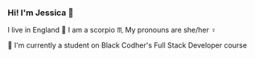 ### Hi! I'm Jessica 👋

I live in England 🏴󠁧󠁢󠁥󠁮󠁧󠁿
I am a scorpio ♏
My pronouns are she/her ♀️

🔭 I'm currently a student on Black Codher's Full Stack Developer course



<!--
**jesvica/jesvica** is a ✨ _special_ ✨ repository because its `README.md` (this file) appears on your GitHub profile.

Here are some ideas to get you started:

- 🔭 I’m currently a student on Black Codher's Full Stack Developer course
- 🌱 I’m currently learning ...
- 👯 I’m looking to collaborate on ...
- 🤔 I’m looking for help with ...
- 💬 Ask me about ...
- 📫 How to reach me: ...
- 😄 Pronouns: ...
- ⚡ Fun fact: ...
-->
